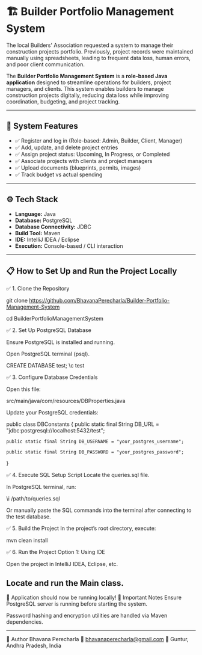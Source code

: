 # 🏗️ Builder Portfolio Management System

The local Builders' Association requested a system to manage their construction projects portfolio. Previously, project records were maintained manually using spreadsheets, leading to frequent data loss, human errors, and poor client communication.

The **Builder Portfolio Management System** is a **role-based Java application** designed to streamline operations for builders, project managers, and clients. This system enables builders to manage construction projects digitally, reducing data loss while improving coordination, budgeting, and project tracking.

---

## 🚀 System Features

- ✅ Register and log in (Role-based: Admin, Builder, Client, Manager)
- ✅ Add, update, and delete project entries
- ✅ Assign project status: Upcoming, In Progress, or Completed
- ✅ Associate projects with clients and project managers
- ✅ Upload documents (blueprints, permits, images)
- ✅ Track budget vs actual spending

---

## ⚙️ Tech Stack

- **Language:** Java
- **Database:** PostgreSQL
- **Database Connectivity:** JDBC
- **Build Tool:** Maven
- **IDE:** IntelliJ IDEA / Eclipse
- **Execution:** Console-based / CLI interaction

---

## 📋 How to Set Up and Run the Project Locally



✅ 1. Clone the Repository

git clone https://github.com/BhavanaPerecharla/Builder-Portfolio-Management-System

cd BuilderPortfolioManagementSystem


 ✅ 2. Set Up PostgreSQL Database
 
Ensure PostgreSQL is installed and running.

Open PostgreSQL terminal (psql).

CREATE DATABASE test;
\c test


✅ 3. Configure Database Credentials

Open this file:

src/main/java/com/resources/DBProperties.java


Update your PostgreSQL credentials:

public class DBConstants {
    public static final String DB_URL = "jdbc:postgresql://localhost:5432/test";
    
    public static final String DB_USERNAME = "your_postgres_username";
    
    public static final String DB_PASSWORD = "your_postgres_password";
}

✅ 4. Execute SQL Setup Script
Locate the queries.sql file.


In PostgreSQL terminal, run:


\i /path/to/queries.sql


Or manually paste the SQL commands into the terminal after connecting to the test database.


✅ 5. Build the Project
In the project’s root directory, execute:

mvn clean install

✅ 6. Run the Project
Option 1: Using IDE

Open the project in IntelliJ IDEA, Eclipse, etc.




Locate and run the Main class.
-----------------------------------------------------
🎉 Application should now be running locally!
📌 Important Notes
Ensure PostgreSQL server is running before starting the system.

Password hashing and encryption utilities are handled via Maven dependencies.

------------------------------------------------------
👤 Author
Bhavana Perecharla
📧 bhavanaperecharla@gmail.com
📍 Guntur, Andhra Pradesh, India



